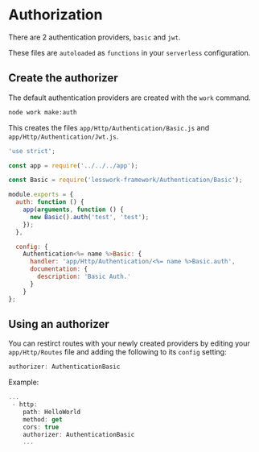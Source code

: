 # Authorization
There are 2 authentication providers, `basic` and `jwt`.

These files are `autoloaded` as `functions` in your `serverless` configuration.

## Create the authorizer

The default authentication providers are created with the `work` command.


```bash
node work make:auth
```

This creates the files `app/Http/Authentication/Basic.js` and `app/Http/Authentication/Jwt.js`.

```js
'use strict';

const app = require('../../../app');

const Basic = require('lesswork-framework/Authentication/Basic');

module.exports = {
  auth: function () {
    app(arguments, function () {
      new Basic().auth('test', 'test');
    });
  },

  config: {
    Authentication<%= name %>Basic: {
      handler: 'app/Http/Authentication/<%= name %>Basic.auth',
      documentation: {
        description: 'Basic Auth.'
      }
    }
};
```

## Using an authorizer
You can restirct routes with your newly created providers by editing your `app/Http/Routes` file and adding the following to its `config` setting:

```js
authorizer: AuthenticationBasic
```

Example:
```js
...
 - http:
    path: HelloWorld
    method: get
    cors: true
    authorizer: AuthenticationBasic
    ...
```
